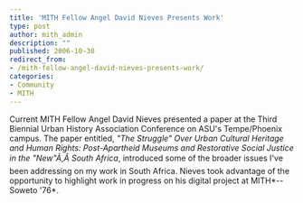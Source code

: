 ```yaml
---
title: 'MITH Fellow Angel David Nieves Presents Work'
type: post
author: mith_admin
description: ""
published: 2006-10-30
redirect_from: 
- /mith-fellow-angel-david-nieves-presents-work/
categories:
- Community
- MITH
---
```

Current MITH Fellow Angel David Nieves presented a paper at the Third Biennial Urban History Association Conference on ASU's Tempe/Phoenix campus. The paper entitled, _"The Struggle" Over Urban Cultural Heritage and Human Rights: Post-Apartheid Museums and Restorative Social Justice in the "New"Ã‚Â South Africa_, introduced some of the broader issues I've been addressing on my work in South Africa. Nieves took advantage of the opportunity to highlight work in progress on his digital project at MITH*--Soweto '76*.
